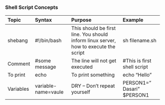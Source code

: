 ### Shell Script Concepts

| Topic  | Syntax | Purpose  | Example  |
|:----------|:-------|:--------|:--------|
| shebang   | #!/bin/bash  | This should be first line. You should inform linux server, how to  execute the script     | sh filename.sh |
| Comment    | #some message  | The line will not get executed | #This is first shell script |
| To print  | echo    | To print something    | echo “Hello” |
| Variables  | variable-name=vaule          | DRY – Don’t repeat yourself    | PERSON1=” Dasari”  $PERSON1|
